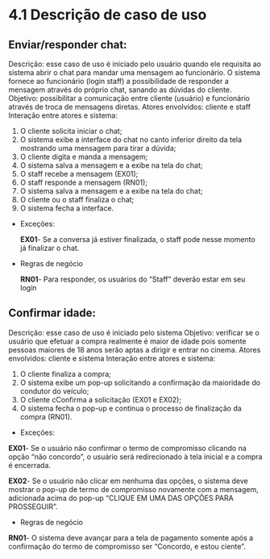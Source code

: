 # 4.1 Descrição de caso de uso

## Enviar/responder chat:

Descrição: esse caso de uso é iniciado pelo usuário quando ele requisita ao sistema abrir o chat para mandar uma mensagem ao funcionário. O sistema fornece ao funcionário (login staff) a possibilidade de responder a mensagem através do próprio chat, sanando as dúvidas do cliente.
Objetivo: possibilitar a comunicação entre cliente (usuário) e funcionário através de troca de mensagens diretas.
Atores envolvidos: cliente e staff
Interação entre atores e sistema:

1. O cliente solicita iniciar o chat;
2. O sistema exibe a interface do chat no canto inferior direito da tela mostrando uma mensagem para tirar a dúvida;
3. O cliente digita e manda a mensagem;
4. O sistema salva a mensagem e a exibe na tela do chat;
5. O staff recebe a mensagem (EX01);
6. O staff responde a mensagem (RN01);
7. O sistema salva a mensagem e a exibe na tela do chat;
8. O cliente ou o staff finaliza o chat;
9. O sistema fecha a interface.

- Exceções:

  **EX01**- Se a conversa já estiver finalizada, o staff pode nesse momento já finalizar o chat.

- Regras de negócio

  **RN01**- Para responder, os usuários do “Staff” deverão estar em seu login

## Confirmar idade:

Descrição: esse caso de uso é iniciado pelo sistema
Objetivo: verificar se o usuário que efetuar a compra realmente é maior de idade pois somente pessoas maiores de 18 anos serão aptas a dirigir e entrar no cinema.
Atores envolvidos: cliente e sistema
Interação entre atores e sistema:

1. O cliente finaliza a compra;
2. O sistema exibe um pop-up solicitando a confirmação da maioridade do condutor do veículo;
3. O cliente cConfirma a solicitação (EX01 e EX02);
4. O sistema fecha o pop-up e continua o processo de finalização da compra (RN01).

- Exceções:

**EX01**- Se o usuário não confirmar o termo de compromisso clicando na opção “não concordo”, o usuário será redirecionado à tela inicial e a compra é encerrada.

**EX02**- Se o usuário não clicar em nenhuma das opções, o sistema deve mostrar o pop-up de termo de compromisso novamente com a mensagem, adicionada acima do pop-up “CLIQUE EM UMA DAS OPÇÕES PARA PROSSEGUIR”.

- Regras de negócio

**RN01**- O sistema deve avançar para a tela de pagamento somente após a confirmação do termo de compromisso ser “Concordo, e estou ciente”.
